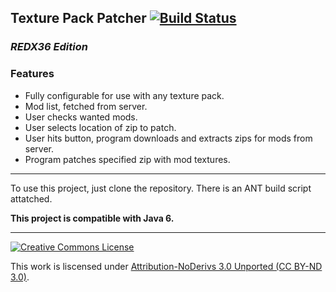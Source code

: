 ## Texture Pack Patcher [![Build Status](https://secure.travis-ci.org/Soartex-Fanver/Texture-Patcher.png?branch=master)](https://travis-ci.org/Soartex-Fanver/Texture-Patcher)

### _REDX36 Edition_

### Features

* Fully configurable for use with any texture pack.
* Mod list, fetched from server.
* User checks wanted mods.
* User selects location of zip to patch.
* User hits button, program downloads and extracts zips for mods from server.
* Program patches specified zip with mod textures.

* * *

To use this project, just clone the repository. There is an ANT build script attatched.

__This project is compatible with Java 6.__

* * *

[![Creative Commons License](http://i.creativecommons.org/l/by-sa/3.0/88x31.png)](http://creativecommons.org/licenses/by-nd/3.0/deed.en_US)

This work is liscensed under [Attribution-NoDerivs 3.0 Unported (CC BY-ND 3.0)](http://creativecommons.org/licenses/by-nd/3.0/deed.en_US).
